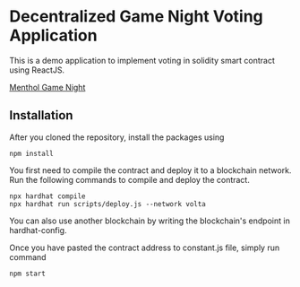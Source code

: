 # Decentralized Game Night Voting Application

This is a demo application to implement voting in solidity smart contract using ReactJS. 

[Menthol Game Night](https://menthol-game-night.vercel.app/)

## Installation

After you cloned the repository, install the packages using

```shell
npm install
```

You first need to compile the contract and deploy it to a blockchain network. Run the following commands to compile and deploy the contract.

```shell
npx hardhat compile
npx hardhat run scripts/deploy.js --network volta
```

You can also use another blockchain by writing the blockchain's endpoint in hardhat-config.

Once you have pasted the contract address to constant.js file, simply run command

```shell
npm start
```